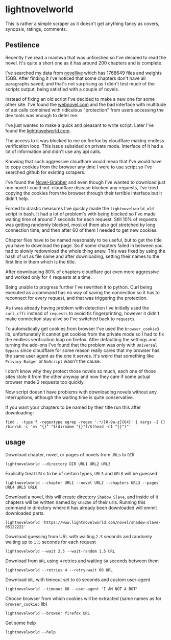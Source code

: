# lightnovelworld

This is rather a simple scraper as it doesn't get anything fancy as covers, synopsis, ratings, comments.

## Pestilence

Recently I've read a manhwa that was unfinished so I've decided to read the novel. It's quite a short one as it has around 200 chapters and is complete.

I've searched my data from [novellive](https://novellive.com) which has 1768649 files and weights 15GB. After finding it i've noticed that some chapters don't have all paragraphs saved, and that's not surprising as I didn't test much of the scripts output, being satisfied with a couple of novels.

Instead of fixing an old script I've decided to make a new one for some other site. I've found the [webnovel.com](https://www.webnovel.com) and the bad interface with multitude of api calls combined with ridiculous "protection" from users accessing the dev tools was enough to deter me.

I've just wanted to make a quick and pleasant to write script. Later I've found the [lightnovelworld.com](https://www.lightnovelworld.com).

The access to it was blocked to me on firefox by cloudflare making endless verification loop. This issue subsided on private mode. Interface of it had a lot of information and didn't use any api calls.

Knowing that such aggressive cloudflare would mean that I've would have to copy cookies from the browser any time I were to use script so I've searched github for existing scrapers.

I've found the [Novel-Grabber](https://github.com/Flameish/Novel-Grabber) and even though I've wanted to download just one novel I could not. cloudflare disease blocked any requests, I've tried copying the cookies from the browser through their terrible interface but it didn't help.

Forced to drastic measures I've quickly made the `lightnovelworld_old` script in bash. It had a lot of problem's with being blocked so I've made waiting time of around 7 seconds for each request. Still 10% of requests was getting randomly blocked, most of them also got stretched by long connection time, and then after 60 of them I needed to get new cookies.

Chapter files have to be named reasonably to be useful, but to get the title you have to download the page. So if some chapters failed in between you had to slowly redownload the whole thing anew. This was fixed by using the hash of url as file name and after downloading, setting their names to the first line in them which is the title.

After downloading 80% of chapters cloudflare got even more aggressive and worked only for 4 requests at a time.

Being unable to progress further I've rewritten it to python. Curl being executed as a command has no way of saving the connection so it has to reconnect for every request, and that was triggering the protection.

As i was already having problem with detection I've initially used the `curl_cffi` instead of `requests` to avoid tls fingerprinting, however it didn't make connection stay alive so I've switched back to `requests`.

To automatically get cookies from browser I've used the `browser_cookie3` lib, unfortunately it cannot get cookies from the private mode so I had to fix the endless verification loop on firefox. After defaulting the settings and turning the add-ons I've found that the problem was only with `Universal Bypass` since cloudflare for some reason really cares that my browser has the same user agent as the one it serves. It's weird that something like `Privacy Badger` or `NoScript` wasn't the cause.

I don't know why they protect those novels so much, each one of those sites stole it from the other anyway and now they care if some actual browser made 2 requests too quickly.

Now script doesn't have problems with downloading novels without any interruptions, although the waiting time is quite conservative.

If you want your chapters to be named by their title run this after downloading:

    find . -type f -regextype egrep -regex '.*/[0-9a-z]{64}' | xargs -I {} /bin/sh -c 'mv "{}" "$(dirname "{}")/$(head -n1 "{}")"'

## usage

Download chapter, novel, or pages of novels from `URL`s to `DIR`

    lightnovelworld --directory DIR URL1 URL2 URL3

Explicitly treat `URL`s to be of certain types, `URL5` and `URL6` will be guessed

    lightnovelworld --chapter URL1 --novel URL2 --chapters URL3 --pages URL4 URL5 URL6

Download a novel, this will create directory `Shadow Slave`, and inside of it chapters will be written named by `sha256` of their urls. Running this command in directory where it has already been downloaded will ommit downloaded parts.

    lightnovelworld 'https://www.lightnovelworld.com/novel/shadow-slave-05122222'

Download guessing from URL with waiting `2.5` seconds and randomly waiting up to `1.5` seconds for each request

    lightnovelworld --wait 2.5 --wait-random 1.5 URL

Download from `URL` using `4` retries and waiting `60` seconds between them

    lightnovelworld --retries 4 --retry-wait 60 URL

Download `URL` with timeout set to `60` seconds and custom user-agent

    lightnovelworld --timeout 60 --user-agent 'I AM NOT A BOT'

Choose browser from which cookies will be extracted (same names as for `browser_cookie3` lib)

    lightnovelworld --browser firefox URL

Get some help

    lightnovelworld --help
